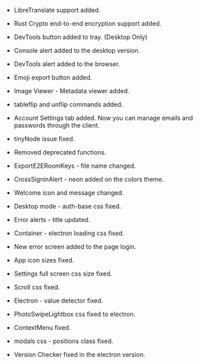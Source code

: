 - LibreTranslate support added.
- Rust Crypto end-to-end encryption support added.
- DevTools button added to tray. (Desktop Only)
- Console alert added to the desktop version.
- DevTools alert added to the browser.
- Emoji export button added.
- Image Viewer - Metadata viewer added.
- tableflip and unflip commands added.
- Account Settings tab added. Now you can manage emails and passwords through the client.

- tinyNode issue fixed.
- Removed deprecated functions.
- ExportE2ERoomKeys - file name changed.
- CrossSigninAlert - neon added on the colors theme.
- Welcome icon and message changed.
- Desktop mode - auth-base css fixed.
- Error alerts - title updated.
- Container - electron loading css fixed.
- New error screen added to the page login.
- App icon sizes fixed.
- Settings full screen css size fixed.
- Scroll css fixed.
- Electron - value detector fixed.
- PhotoSwipeLightbox css fixed to electron.
- ContextMenu fixed.
- modals css - positions class fixed.
- Version Checker fixed in the electron version.

